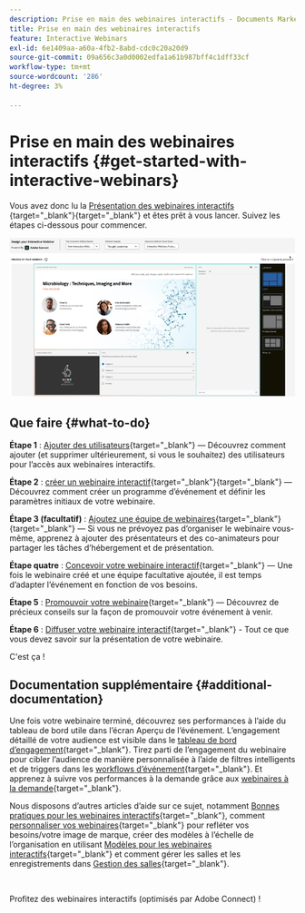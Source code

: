 ```yaml
---
description: Prise en main des webinaires interactifs - Documents Marketo - Documentation du produit
title: Prise en main des webinaires interactifs
feature: Interactive Webinars
exl-id: 6e1409aa-a60a-4fb2-8abd-cdc0c20a20d9
source-git-commit: 09a656c3a0d0002edfa1a61b987bff4c1dff33cf
workflow-type: tm+mt
source-wordcount: '286'
ht-degree: 3%

---
```


# Prise en main des webinaires interactifs {#get-started-with-interactive-webinars}

Vous avez donc lu la [&#x200B; Présentation des webinaires interactifs &#x200B;](/help/marketo/product-docs/demand-generation/events/interactive-webinars/interactive-webinars-overview.md){target="_blank"}{target="_blank"} et êtes prêt à vous lancer. Suivez les étapes ci-dessous pour commencer.

![](assets/get-started-with-interactive-webinars-1.png)

## Que faire {#what-to-do}

**Étape 1** : [Ajouter des utilisateurs](/help/marketo/product-docs/demand-generation/events/interactive-webinars/user-and-license-management.md#add-a-user){target="_blank"} — Découvrez comment ajouter (et supprimer ultérieurement, si vous le souhaitez) des utilisateurs pour l’accès aux webinaires interactifs.

**Étape 2** : [créer un webinaire interactif](/help/marketo/product-docs/demand-generation/events/interactive-webinars/create-an-interactive-webinar.md){target="_blank"}{target="_blank"} — Découvrez comment créer un programme d’événement et définir les paramètres initiaux de votre webinaire.

**Étape 3 (facultatif)** : [Ajoutez une équipe de webinaires](/help/marketo/product-docs/demand-generation/events/interactive-webinars/add-a-webinar-team.md){target="_blank"}{target="_blank"} — Si vous ne prévoyez pas d’organiser le webinaire vous-même, apprenez à ajouter des présentateurs et des co-animateurs pour partager les tâches d’hébergement et de présentation.

**Étape quatre** : [Concevoir votre webinaire interactif](/help/marketo/product-docs/demand-generation/events/interactive-webinars/designing-interactive-webinars.md){target="_blank"} — Une fois le webinaire créé et une équipe facultative ajoutée, il est temps d’adapter l’événement en fonction de vos besoins.

**Étape 5** : [Promouvoir votre webinaire](/help/marketo/product-docs/demand-generation/events/interactive-webinars/promoting-an-interactive-webinar.md){target="_blank"} — Découvrez de précieux conseils sur la façon de promouvoir votre événement à venir.

**Étape 6** : [Diffuser votre webinaire interactif](/help/marketo/product-docs/demand-generation/events/interactive-webinars/deliver-an-interactive-webinar.md){target="_blank"} - Tout ce que vous devez savoir sur la présentation de votre webinaire.

C&#39;est ça !

## Documentation supplémentaire {#additional-documentation}

Une fois votre webinaire terminé, découvrez ses performances à l’aide du tableau de bord utile dans l’écran Aperçu de l’événement. L’engagement détaillé de votre audience est visible dans le [tableau de bord d’engagement](/help/marketo/product-docs/demand-generation/events/interactive-webinars/engagement-dashboard.md){target="_blank"}. Tirez parti de l’engagement du webinaire pour cibler l’audience de manière personnalisée à l’aide de filtres intelligents et de triggers dans les [workflows d’événement](/help/marketo/product-docs/demand-generation/events/interactive-webinars/event-workflows.md){target="_blank"}. Et apprenez à suivre vos performances à la demande grâce aux [webinaires à la demande](/help/marketo/product-docs/demand-generation/events/interactive-webinars/on-demand-webinars.md){target="_blank"}.

Nous disposons d’autres articles d’aide sur ce sujet, notamment [Bonnes pratiques pour les webinaires interactifs](/help/marketo/product-docs/demand-generation/events/interactive-webinars/best-practices-for-interactive-webinars.md){target="_blank"}, comment [personnaliser vos webinaires](/help/marketo/product-docs/demand-generation/events/interactive-webinars/customization.md){target="_blank"} pour refléter vos besoins/votre image de marque, créer des modèles à l’échelle de l’organisation en utilisant [Modèles pour les webinaires interactifs](/help/marketo/product-docs/demand-generation/events/interactive-webinars/templates.md){target="_blank"} et comment gérer les salles et les enregistrements dans [Gestion des salles](/help/marketo/product-docs/demand-generation/events/interactive-webinars/room-management.md){target="_blank"}.

 

Profitez des webinaires interactifs (optimisés par Adobe Connect) !
